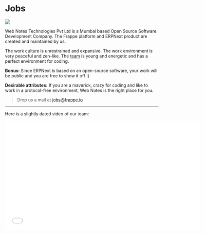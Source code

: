 # Jobs

<img src="/assets/frappe_io/images/jobs.png" style="max-width: 400px;">

<p class="lead">Web Notes Technologies Pvt Ltd is a Mumbai based Open Source Software Development Company. The Frappe platform and ERPNext product are created and maintained by us.</p>


The work culture is unrestrained and expansive. The work environment is very peaceful and zen-like. The [team](/webnotes) is young and energetic and has a perfect environment for coding.

**Bonus:** Since ERPNext is based on an open-source software, your work will be public and you are free to show it off :)

**Desirable attributes:** If you are a maverick, crazy for coding and like to work in a protocol-free environment, Web Notes is the right place for you.

> Drop us a mail at jobs@frappe.io

---

Here is a slightly dated video of our team:

<iframe width="640" height="360" src="//www.youtube.com/embed/zRoFnqN6kPU?feature=player_embedded" frameborder="0" allowfullscreen></iframe>

